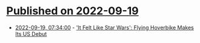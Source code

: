 # [Published on 2022-09-19](index.md)

* [2022-09-19, 07:34:00](https://tech.slashdot.org/story/22/09/19/048233/it-felt-like-star-wars-flying-hoverbike-makes-its-us-debut?utm_source=rss1.0mainlinkanon&utm_medium=feed) - ['It Felt Like Star Wars':  Flying Hoverbike Makes Its US Debut](https://tech.slashdot.org/story/22/09/19/048233/it-felt-like-star-wars-flying-hoverbike-makes-its-us-debut?utm_source=rss1.0mainlinkanon&utm_medium=feed)
